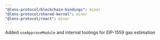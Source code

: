 ```yaml
---
"@lens-protocol/blockchain-bindings": minor
"@lens-protocol/shared-kernel": minor
"@lens-protocol/react": minor
---
```


Added `useApproveModule` and internal toolings for EIP-1559 gas estimation
